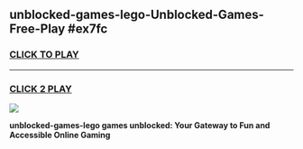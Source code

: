 
## unblocked-games-lego-Unblocked-Games-Free-Play #ex7fc
<h3>
<a href="https://us.freeplayer.one?title=unblocked-games-lego&ref=9M">CLICK TO PLAY</a></h3>
<hr>

<h3>
<a href="https://us.freeplayer.one?title=unblocked-games-lego&ref=9M">CLICK 2 PLAY</a>
  
</h3>

<a href="https://us.freeplayer.one?title=unblocked-games-lego&ref=9M"><img src="https://clearcache.store/games.png"></a>


**unblocked-games-lego games unblocked: Your Gateway to Fun and Accessible Online Gaming**
